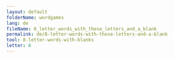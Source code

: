 ```yaml
---
layout: default
folderName: wordgames
lang: de
fileName: 8_letter_words_with_these_letters_and_a_blank
permalink: de/8-letter-words-with-these-letters-and-a-blank
tool: 8-letter-words-with-blanks
letter: 8
---
```

